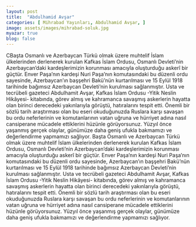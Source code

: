 ```yaml
---
layout: post
title:  "Abdulhamid Avşar"
categories: [ Mihrabad Yayınları, Abdulhamid Avşar, ]
image: assets/images/mihrabad-soluk.jpg
myazar: true
blog: false
---
```



CBaşta Osmanlı ve Azerbaycan Türkü olmak üzere muhtelif İslam ülkelerinden derlenerek kurulan Kafkas İslam Ordusu, Osmanlı Devleti’nin Azerbaycan’daki kardeşlerimizin korunması amacıyla oluşturduğu askerî bir güçtür. Enver Paşa’nın kardeşi Nuri Paşa’nın komutasındaki bu düzenli ordu sayesinde, Azerbaycan’ın başşehri Bakü’nün kurtarılması ve 15 Eylül 1918 tarihinde bağımsız Azerbaycan Devleti’nin kurulması sağlanmıştır.
Usta ve tecrübeli gazeteci Abdulhamit Avşar, Kafkas İslam Ordusu -Yitik Neslin Hikâyesi- kitabında, görev almış ve kahramanca savaşmış askerlerin hayatta olan birinci derecedeki yakınlarıyla görüştü, hatıralarını tespit etti. Önemli bir sözlü tarih araştırması olan bu eseri okuduğunuzda Ruslara karşı savaşan bu ordu neferlerinin ve komutanlarının vatan uğruna ve hürriyet adına nasıl cansiperane mücadele ettiklerini hüzünle görüyorsunuz. Yüzyıl önce yaşanmış gerçek olaylar, günümüze daha geniş ufukla bakmamızı ve değerlendirme yapmamızı sağlıyor. Başta Osmanlı ve Azerbaycan Türkü olmak üzere muhtelif İslam ülkelerinden derlenerek kurulan Kafkas İslam Ordusu, Osmanlı Devleti’nin Azerbaycan’daki kardeşlerimizin korunması amacıyla oluşturduğu askerî bir güçtür. Enver Paşa’nın kardeşi Nuri Paşa’nın komutasındaki bu düzenli ordu sayesinde, Azerbaycan’ın başşehri Bakü’nün kurtarılması ve 15 Eylül 1918 tarihinde bağımsız Azerbaycan Devleti’nin kurulması sağlanmıştır. Usta ve tecrübeli gazeteci Abdulhamit Avşar, Kafkas İslam Ordusu -Yitik Neslin Hikâyesi- kitabında, görev almış ve kahramanca savaşmış askerlerin hayatta olan birinci derecedeki yakınlarıyla görüştü, hatıralarını tespit etti. Önemli bir sözlü tarih araştırması olan bu eseri okuduğunuzda Ruslara karşı savaşan bu ordu neferlerinin ve komutanlarının vatan uğruna ve hürriyet adına nasıl cansiperane mücadele ettiklerini hüzünle görüyorsunuz. Yüzyıl önce yaşanmış gerçek olaylar, günümüze daha geniş ufukla bakmamızı ve değerlendirme yapmamızı sağlıyor.